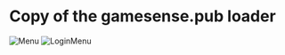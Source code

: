 # **Copy of the gamesense.pub loader**
![Menu](/skeetloader/screenshots/screenshot_main.png?raw=true "Main Gui")
![LoginMenu](/skeetloader/screenshots/screenshot_login.png?raw=true "Login Gui")
